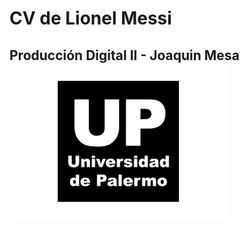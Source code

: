 # CV de Lionel Messi
## Producción Digital II - Joaquin Mesa ![logo Universidad de Palermo](./as.png)
